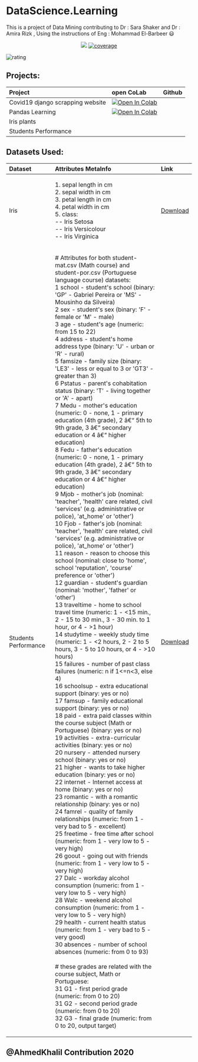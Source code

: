 # DataScience.Learning
This is a project of Data Mining contributing to Dr : Sara Shaker and Dr : Amira Rizk ,  Using the instructions of Eng : Mohammad El-Barbeer  :smiley:
<p align="center">
   <a href="https://github.com/badges/shields/graphs/contributors" alt="Contributors">
        <img src="https://img.shields.io/github/contributors/badges/shields" /></a>
    <a href="https://coveralls.io/github/badges/shields">
        <img src="https://img.shields.io/coveralls/github/badges/shields"
            alt="coverage"></a>     
</p>

![rating](https://img.shields.io/badge/rating-★★★★☆-brightgreen)


## Projects:
|Project| open CoLab  |Github|
|:--|:--|:--|
|Covid19 django scrapping website|[![Open In Colab](https://colab.research.google.com/assets/colab-badge.svg)](https://colab.research.google.com/github/AhmedKhalil777/DataScience.Learning/blob/master/Scrapping/Covid19.ipynb)||
|Pandas Learning|[![Open In Colab](https://colab.research.google.com/assets/colab-badge.svg)](https://colab.research.google.com/github/AhmedKhalil777/DataScience.Learning/blob/master/Resources/Pandas_Courses_Notebooks/KagglePandasTest.ipynb) ||
|Iris plants| ||
|Students Performance|||

## Datasets Used:
|Dataset |Attributes MetaInfo |Link|
|:--|:--|:-|
|Iris|<p class="normal">   1. sepal length in cm<br>   2. sepal width in cm<br>   3. petal length in cm<br>   4. petal width in cm<br>   5. class: <br>      -- Iris Setosa<br>      -- Iris Versicolour<br>      -- Iris Virginica</p>|[Download](https://github.com/AhmedKhalil777/DataScience.Learning/blob/master/Datasets/Iris.csv)|
|Students Performance|<p class="normal"># Attributes for both student-mat.csv (Math course) and student-por.csv (Portuguese language course) datasets:<br>1 school - student's school (binary: 'GP' - Gabriel Pereira or 'MS' - Mousinho da Silveira)<br>2 sex - student's sex (binary: 'F' - female or 'M' - male)<br>3 age - student's age (numeric: from 15 to 22)<br>4 address - student's home address type (binary: 'U' - urban or 'R' - rural)<br>5 famsize - family size (binary: 'LE3' - less or equal to 3 or 'GT3' - greater than 3)<br>6 Pstatus - parent's cohabitation status (binary: 'T' - living together or 'A' - apart)<br>7 Medu - mother's education (numeric: 0 - none,  1 - primary education (4th grade), 2 â€“ 5th to 9th grade, 3 â€“ secondary education or 4 â€“ higher education)<br>8 Fedu - father's education (numeric: 0 - none,  1 - primary education (4th grade), 2 â€“ 5th to 9th grade, 3 â€“ secondary education or 4 â€“ higher education)<br>9 Mjob - mother's job (nominal: 'teacher', 'health' care related, civil 'services' (e.g. administrative or police), 'at_home' or 'other')<br>10 Fjob - father's job (nominal: 'teacher', 'health' care related, civil 'services' (e.g. administrative or police), 'at_home' or 'other')<br>11 reason - reason to choose this school (nominal: close to 'home', school 'reputation', 'course' preference or 'other')<br>12 guardian - student's guardian (nominal: 'mother', 'father' or 'other')<br>13 traveltime - home to school travel time (numeric: 1 - &lt;15 min., 2 - 15 to 30 min., 3 - 30 min. to 1 hour, or 4 - &gt;1 hour)<br>14 studytime - weekly study time (numeric: 1 - &lt;2 hours, 2 - 2 to 5 hours, 3 - 5 to 10 hours, or 4 - &gt;10 hours)<br>15 failures - number of past class failures (numeric: n if 1&lt;=n&lt;3, else 4)<br>16 schoolsup - extra educational support (binary: yes or no)<br>17 famsup - family educational support (binary: yes or no)<br>18 paid - extra paid classes within the course subject (Math or Portuguese) (binary: yes or no)<br>19 activities - extra-curricular activities (binary: yes or no)<br>20 nursery - attended nursery school (binary: yes or no)<br>21 higher - wants to take higher education (binary: yes or no)<br>22 internet - Internet access at home (binary: yes or no)<br>23 romantic - with a romantic relationship (binary: yes or no)<br>24 famrel - quality of family relationships (numeric: from 1 - very bad to 5 - excellent)<br>25 freetime - free time after school (numeric: from 1 - very low to 5 - very high)<br>26 goout - going out with friends (numeric: from 1 - very low to 5 - very high)<br>27 Dalc - workday alcohol consumption (numeric: from 1 - very low to 5 - very high)<br>28 Walc - weekend alcohol consumption (numeric: from 1 - very low to 5 - very high)<br>29 health - current health status (numeric: from 1 - very bad to 5 - very good)<br>30 absences - number of school absences (numeric: from 0 to 93)<br><br># these grades are related with the course subject, Math or Portuguese:<br>31 G1 - first period grade (numeric: from 0 to 20)<br>31 G2 - second period grade (numeric: from 0 to 20)<br>32 G3 - final grade (numeric: from 0 to 20, output target)</p>|[Download](https://github.com/AhmedKhalil777/DataScience.Learning/blob/master/Datasets/Student.csv)|

## @AhmedKhalil Contribution 2020